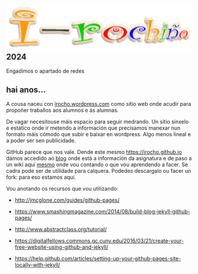 <img style="float:left" height="128px"   src="/imaxes/logo.png" alt="" />

## 2024 
Engadimos o apartado de redes

[//]: # (This may be the most platform independent comment)

## hai anos...

A cousa naceu con [irocho.wordpress.com](http://irocho.wordpress.com) como sitio web onde acudir para propoñer traballos aos alumnos e ás alumnas.

De vagar necesitouse máis espacio para seguir medrando. Un sitio sinxelo e estático onde ir metendo a información que precisamos manexar nun formato máis cómodo que subir e baixar en wordpress. Algo menos lineal e a poder ser sen publicidade.

GitHub parece que nos vale. Dende este mesmo https://irocho.github.io dámos accedido ao [blog](https://irocho.github.io/blog) onde está a información da asignatura e de paso a un wiki aquí  [mesmo](https://github.com/irocho/irocho.github.io/wiki)  onde vou contando o que vou aprendendo a facer. Se cadra pode ser de utilidade para calquera. Podedes descargalo ou facer un fork: para eso estamos aquí.

Vou anotando os recursos que vou utilizando:

* http://jmcglone.com/guides/github-pages/

* https://www.smashingmagazine.com/2014/08/build-blog-jekyll-github-pages/

* http://www.abstractclass.org/tutorial/

* https://digitalfellows.commons.gc.cuny.edu/2016/03/21/create-your-free-website-using-github-and-jekyll/

* https://help.github.com/articles/setting-up-your-github-pages-site-locally-with-jekyll/


